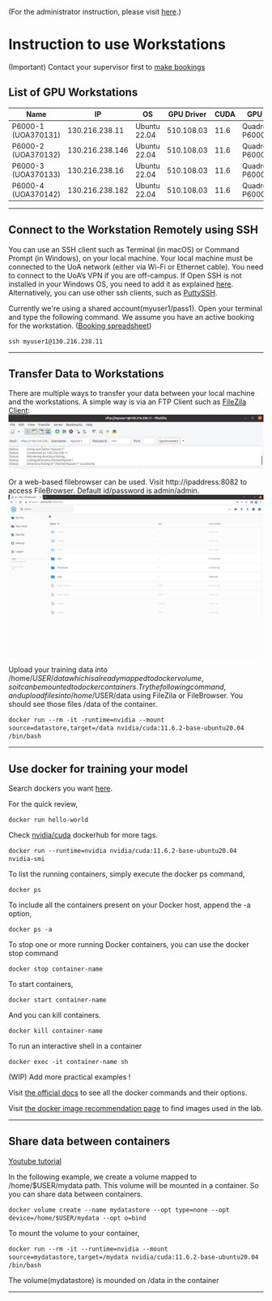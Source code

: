 (For the administrator instruction, please visit [here](ADMINISTRATOR.md).)

# Instruction to use Workstations
(Important) Contact your supervisor first to [make bookings](https://docs.google.com/spreadsheets/d/1zhHadk0wmTiC-7sPKSpjd_AZx0OvK8aj4Ujtha3rbNA/edit?usp=sharing)

## List of GPU Workstations
| Name                | IP              | OS           | GPU Driver  | CUDA | GPU          | GPU Mem  |
| ------------------  | --------------- | ------------ | ----------- | ---- | ------------ | -------- |
| P6000-1 (UOA370131) | 130.216.238.11  | Ubuntu 22.04 | 510.108.03  | 11.6 | Quadro P6000 | 24576MiB |
| P6000-2 (UOA370132) | 130.216.238.146 | Ubuntu 22.04 | 510.108.03  | 11.6 | Quadro P6000 | 24576MiB |
| P6000-3 (UOA370133) | 130.216.238.16  | Ubuntu 22.04 | 510.108.03  | 11.6 | Quadro P6000 | 24576MiB |
| P6000-4 (UOA370142) | 130.216.238.182 | Ubuntu 22.04 | 510.108.03  | 11.6 | Quadro P6000 | 24576MiB |

--- 

## Connect to the Workstation Remotely using SSH
You can use an SSH client such as Terminal (in macOS) or Command
Prompt (in Windows), on your local machine. Your local machine must be connected to the UoA network (either via Wi-Fi or Ethernet cable). You need to connect to the UoA’s VPN if you are off-campus. If Open SSH is not installed in your Windows OS, you need to add it as explained [here](https://ittutorials.net/microsoft/windows-10/enable-ssh-windows-10-command-prompt/). Alternatively, you can use other ssh clients, such as [PuttySSH](https://www.putty.org/).

Currently we're using a shared account(myuser1/pass1). Open your terminal and type the following command. We assume you have an active booking for the workstation. ([Booking spreadsheet](https://docs.google.com/spreadsheets/d/1zhHadk0wmTiC-7sPKSpjd_AZx0OvK8aj4Ujtha3rbNA/edit?usp=sharing))
```
ssh myuser1@130.216.238.11
```

---

## Transfer Data to Workstations
There are multiple ways to transfer your data between your local machine and the workstations. A simple way is via an FTP Client such as [FileZila Client](https://filezilla-project.org/):
![home](screenshot/filezilla.png)

Or a web-based filebrowser can be used. Visit http://ipaddress:8082 to access FileBrowser. Default id/password is admin/admin.
![home](screenshot/filebrowser1.png)

Upload your training data into /home/$USER/data which is already mapped to docker volume, so it can be mounted to docker containers. Try the following command, and upload files into /home/$USER/data using FileZila or FileBrowser. You should see those files /data of the container. 

```
docker run --rm -it -runtime=nvidia --mount source=datastore,target=/data nvidia/cuda:11.6.2-base-ubuntu20.04 /bin/bash
```

---

## Use docker for training your model
Search dockers you want [here](https://hub.docker.com/).

For the quick review, 
```
docker run hello-world
```
Check [nvidia/cuda](https://hub.docker.com/r/nvidia/cuda) dockerhub for more tags. 
```
docker run --runtime=nvidia nvidia/cuda:11.6.2-base-ubuntu20.04 nvidia-smi
```

To list the running containers, simply execute the docker ps command, 
```
docker ps
```
To include all the containers present on your Docker host, append the -a option, 
```
docker ps -a
```
To stop one or more running Docker containers, you can use the docker stop command
```
docker stop container-name
```
To start containers, 
```
docker start container-name
```
And you can kill containers. 
```
docker kill container-name
```
To run an interactive shell in a container
```
docker exec -it container-name sh
```

(WIP) Add more practical examples !

Visit [the official docs](https://docs.docker.com/engine/reference/run/) to see all the docker commands and their options. 

Visit [the docker image recommendation page](RECOMMENDATIONS.md) to find images used in the lab. 

---

## Share data between containers 
[Youtube tutorial](https://www.youtube.com/watch?v=OrQLrqQm4M0)

In the following example, we create a volume mapped to /home/$USER/mydata path. This volume will be mounted in a container. So you can share data between containers. 
```
docker volume create --name mydatastore --opt type=none --opt device=/home/$USER/mydata --opt o=bind
```
To mount the volume to your container,
```
docker run --rm -it --runtime=nvidia --mount source=mydatastore,target=/mydata nvidia/cuda:11.6.2-base-ubuntu20.04 /bin/bash
```
The volume(mydatastore) is mounded on /data in the container

---

